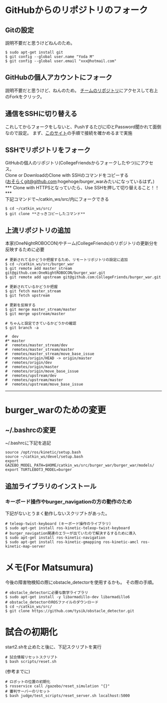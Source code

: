 # GitHubからのリポジトリのフォーク

## Gitの設定

説明不要だと思うけどねんのため。

```bash:
$ sudo apt-get install git
$ git config --global user.name "Yoda M"
$ git config --global user.email "xxx@hotmail.com"
```

## GitHubの個人アカウントにフォーク
説明不要だと思うけど、ねんのため。
[チームのリポジトリ](https://github.com/CollegeFriends/burger_war)にアクセスして右上のForkをクリック。


## 通信をSSHに切り替える
これしてからフォークをしないと、PushするたびにIDとPassword聞かれて面倒なので設定。
まず、[このサイト](https://qiita.com/shizuma/items/2b2f873a0034839e47ce)の手順で接続を確かめるまで実施

## SSHでリポジトリをフォーク
GitHubの個人のリポジトリ(CollegeFriendsからフォークしたやつ)にアクセス。  
Clone or DownloadのClone with SSHのコマンドをコピーする  
(おそらくgit@github.com:hogehoge/burger_warみたいになっているはず。)  
*** Clone with HTTPSとなっていたら、Use SSHを押して切り替えること！！ ***  
下記コマンドで~/catkin_ws/src/内にフォークできる  

```bash:
$ cd ~/catkin_ws/src/
$ git clone **さっきコピーしたコマンド**
```

## 上流リポジトリの追加
本家(OneNightROBOCON)やチーム(CollegeFriends)のリポジトリの更新分を反映するために必要

```bash:
# 更新されてるかどうか把握するため、リモートリポジトリの設定に追加
$ cd ~/catkin_ws/src/burger_war
$ git remote add master_stream git@github.com:OneNightROBOCON/burger_war.git
$ git remote add upstream git@github.com:CollegeFriends/burger_war.git
```
```bash:
# 更新されているかどうか把握
$ git fetch master_stream
$ git fetch upstream
```
```bash:
# 更新を反映する
$ git merge master_stream/master
$ git merge upstream/master
```
```bash:
# ちゃんと設定できているかどうかの確認
$ git branch -a

#  dev
#* master
#  remotes/master_stream/dev
#  remotes/master_stream/master
#  remotes/master_stream/move_base_issue
#  remotes/origin/HEAD -> origin/master
#  remotes/origin/dev
#  remotes/origin/master
#  remotes/origin/move_base_issue
#  remotes/upstream/dev
#  remotes/upstream/master
#  remotes/upstream/move_base_issue
```

---

# burger_warのための変更

## ~/.bashrcの変更

~/.bashrcに下記を追記

```bash:~/.bashrc
source /opt/ros/kinetic/setup.bash
source ~/catkin_ws/devel/setup.bash
export GAZEBO_MODEL_PATH=$HOME/catkin_ws/src/burger_war/burger_war/models/
export TURTLEBOT3_MODEL=burger
```

## 追加ライブラリのインストール

### キーボード操作やburger_navigationの方の動作のため

下記がないとうまく動作しないスクリプトがあった。
```bash:
# teleop-twist-keyboard (キーボード操作のライブラリ)
$ sudo apt-get install ros-kinetic-teleop-twist-keyboard
# burger_navigation関連のエラーが出ていたので解決するするために導入
$ sudo apt-get install ros-kinetic-navigation
$ sudo apt-get install ros-kinetic-gmapping ros-kinetic-amcl ros-kinetic-map-server 
```

# メモ(For Matsumura)
今後の障害物検知の際にobstacle_detectorを使用するかも。
その際の手順。
``` bash:
# obstacle_detectorに必要な数学ライブラリ
$ sudo apt-get install -y libarmadillo-dev libarmadillo6 
# obstacle_detectorのROSファイルのダウンロード
$ cd ~/catkin_ws/src/
$ git clone https://github.com/tysik/obstacle_detector.git
```

# 試合の初期化
start2.shを止めたと後に、下記スクリプトを実行
```bash:
# 試合情報リセットスクリプト
$ bash scripts/reset.sh
```


(参考までに)
```bash:
# ロボットの位置の初期化
$ rosservice call /gazebo/reset_simulation "{}"
# 審判サーバーのリセット
$ bash judge/test_scripts/reset_server.sh localhost:5000
```